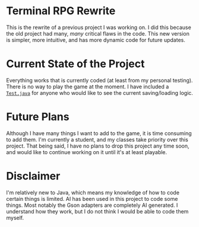 # Terminal RPG Rewrite
This is the rewrite of a previous project I was working on. I did this because the old project had many, *many* critical flaws in the code. This new version is simpler, more intuitive, and has more dynamic code for future updates. 

# Current State of the Project
Everything works that is currently coded (at least from my personal testing). There is no way to play the game at the moment. I have included a [`Test.java`](https://github.com/joshuacgunn/RPG-rewrite/blob/main/src/main/java/Test.java) for anyone who would like to see the current saving/loading logic. 

# Future Plans
Although I have many things I want to add to the game, it is time consuming to add them. I'm currently a student, and my classes take priority over this project. That being said, I have no plans to drop this project any time soon, and would like to continue working on it until it's at least playable.

# Disclaimer
I'm relatively new to Java, which means my knowledge of how to code certain things is limited. AI has been used in this project to code some things. Most notably the Gson adapters are completely AI generated. I understand how they work, but I do not think I would be able to code them myself. 

